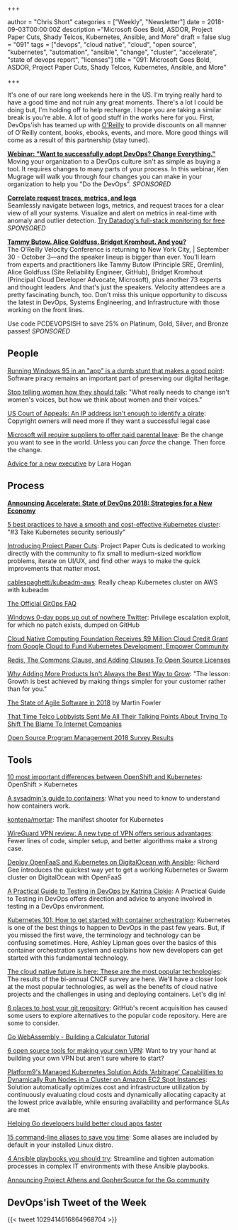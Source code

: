 +++

author = "Chris Short"
categories = ["Weekly", "Newsletter"]
date = 2018-09-03T00:00:00Z
description ="Microsoft Goes Bold, ASDOR, Project Paper Cuts, Shady Telcos, Kubernetes, Ansible, and More"
draft = false
slug = "091"
tags = ["devops", "cloud native", "cloud", "open source", "kubernetes", "automation", "ansible", "change", "cluster", "accelerate", "state of devops report", "licenses"]
title = "091: Microsoft Goes Bold, ASDOR, Project Paper Cuts, Shady Telcos, Kubernetes, Ansible, and More"

+++

It's one of our rare long weekends here in the US. I'm trying really hard to have a good time and not ruin any great moments. There's a lot I could be doing but, I'm holding off to help recharge. I hope you are taking a similar break is you're able. A lot of good stuff in the works here for you. First, DevOps'ish has teamed up with [O'Reilly](https://devopsi.sh/safarionline) to provide discounts on all manner of O'Reilly content, books, ebooks, events, and more. More good things will come as a result of this partnership (stay tuned).

[**Webinar: "Want to successfully adopt DevOps? Change Everything."**](https://info.thoughtworks.com/Adopting-DevOps-Webinar.html)  
Moving your organization to a DevOps culture isn't as simple as buying a tool. It requires changes to many parts of your process. In this webinar, Ken Mugrage will walk you through four changes you can make in your organization to help you "Do the DevOps". *SPONSORED*

[**Correlate request traces, metrics, and logs**](https://www.datadoghq.com/ts/tshirt-landingpage/?utm_source=Advertisement&utm_medium=Advertisement&utm_campaign=Devopsish-NewsletterTshirt)  
Seamlessly navigate between logs, metrics, and request traces for a clear view of all your systems. Visualize and alert on metrics in real-time with anomaly and outlier detection. [Try Datadog's full-stack monitoring for free](https://www.datadoghq.com/ts/tshirt-landingpage/?utm_source=Advertisement&utm_medium=Advertisement&utm_campaign=Devopsish-NewsletterTshirt) *SPONSORED*

[**Tammy Butow. Alice Goldfuss. Bridget Kromhout. And you?**](https://www.oreilly.com/pub/cpc/167269)  
The O'Reilly Velocity Conference is returning to New York City, | September 30 - October 3—and the speaker lineup is bigger than ever. You'll learn from experts and practitioners like Tammy Butow (Principle SRE, Gremlin), Alice Goldfuss (Site Reliability Engineer, GitHub), Bridget Kromhout (Principal Cloud Developer Advocate, Microsoft), plus another 73 experts and thought leaders. And that's just the speakers. Velocity attendees are a pretty fascinating bunch, too. Don't miss this unique opportunity to discuss the latest in DevOps, Systems Engineering, and Infrastructure with those working on the front lines.

Use code PCDEVOPSISH to save 25% on Platinum, Gold, Silver, and Bronze passes! *SPONSORED*


## People

[Running Windows 95 in an "app" is a dumb stunt that makes a good point](https://arstechnica.com/gadgets/2018/08/running-windows-95-in-an-app-is-a-dumb-stunt-that-makes-a-good-point/): Software piracy remains an important part of preserving our digital heritage.

[Stop telling women how they should talk](https://mashable.com/2018/08/22/vocal-fry-upspeak-women/#7zJmaof44Sqy): "What really needs to change isn't women's voices, but how we think about women and their voices."

[US Court of Appeals: An IP address isn't enough to identify a pirate](https://www.techspot.com/news/76190-us-court-appeals-ip-address-isnt-enough-identify.html): Copyright owners will need more if they want a successful legal case

[Microsoft will require suppliers to offer paid parental leave](https://www.axios.com/microsoft-require-suppliers-offer-paid-parental-leave-dc573198-123c-4c51-ab78-432863003165.html): Be the change you want to see in the world. Unless you can *force* the change. Then force the change.

[Advice for a new executive](https://larahogan.me/blog/advice-for-new-executive/) by Lara Hogan

## Process

[**Announcing Accelerate: State of DevOps 2018: Strategies for a New Economy**](https://devops-research.com/2018/08/announcing-accelerate-state-of-devops-2018/)

[5 best practices to have a smooth and cost-effective Kubernetes cluster](https://medium.com/containerum/5-best-practices-to-have-a-smooth-and-cost-effective-kubernetes-cluster-71845605af3f): "#3 Take Kubernetes security seriously"

[Introducing Project Paper Cuts](https://blog.github.com/2018-08-28-announcing-paper-cuts/): Project Paper Cuts is dedicated to working directly with the community to fix small to medium-sized workflow problems, iterate on UI/UX, and find other ways to make the quick improvements that matter most.

[cablespaghetti/kubeadm-aws](https://github.com/cablespaghetti/kubeadm-aws): Really cheap Kubernetes cluster on AWS with kubeadm

[The Official GitOps FAQ](https://www.weave.works/blog/the-official-gitops-faq)

[Windows 0-day pops up out of nowhere Twitter](https://www.theregister.co.uk/2018/08/28/windows_zero_day_lpe/): Privilege escalation exploit, for which no patch exists, dumped on GitHub

[Cloud Native Computing Foundation Receives $9 Million Cloud Credit Grant from Google Cloud to Fund Kubernetes Development, Empower Community](https://www.cncf.io/announcement/2018/08/29/cncf-receives-9-million-cloud-credit-grant-from-google/)

[Redis, The Commons Clause, and Adding Clauses To Open Source Licenses](https://perens.com/2018/08/31/redis-the-commons-clause-and-making-open-source-licenses-not-open-source/)

[Why Adding More Products Isn't Always the Best Way to Grow](https://hbr.org/2018/08/why-adding-more-products-isnt-always-the-best-way-to-grow): "The lesson: Growth is best achieved by making things simpler for your customer rather than for you."

[The State of Agile Software in 2018](https://martinfowler.com/articles/agile-aus-2018.html) by Martin Fowler

[That Time Telco Lobbyists Sent Me All Their Talking Points About Trying To Shift The Blame To Internet Companies](https://www.techdirt.com/articles/20180829/18030740541/that-time-telco-lobbyists-sent-me-all-their-talking-points-about-trying-to-shift-blame-to-internet-companies.shtml)

[Open Source Program Management 2018 Survey Results](https://todogroup.org/blog/survey-2018/)

## Tools

[10 most important differences between OpenShift and Kubernetes](https://cloudowski.com/articles/10-differences-between-openshift-and-kubernetes/): OpenShift > Kubernetes

[A sysadmin's guide to containers](https://opensource.com/article/18/8/sysadmins-guide-containers): What you need to know to understand how containers work.

[kontena/mortar](https://github.com/kontena/mortar): The manifest shooter for Kubernetes

[WireGuard VPN review: A new type of VPN offers serious advantages](https://arstechnica.com/gadgets/2018/08/wireguard-vpn-review-fast-connections-amaze-but-windows-support-needs-to-happen/): Fewer lines of code, simpler setup, and better algorithms make a strong case.

[Deploy OpenFaaS and Kubernetes on DigitalOcean with Ansible](https://www.openfaas.com/blog/deploy-digitalocean-ansible/): Richard Gee introduces the quickest way yet to get a working Kubernetes or Swarm cluster on DigitalOcean with OpenFaaS

[A Practical Guide to Testing in DevOps by Katrina Clokie](https://leanpub.com/testingindevops): A Practical Guide to Testing in DevOps offers direction and advice to anyone involved in testing in a DevOps environment.

[Kubernetes 101: How to get started with container orchestration](https://jaxenter.com/kubernetes-beginners-148706.html): Kubernetes is one of the best things to happen to DevOps in the past few years. But, if you missed the first wave, the terminology and technology can be confusing sometimes. Here, Ashley Lipman goes over the basics of this container orchestration system and explains how new developers can get started with this fundamental technology.

[The cloud native future is here: These are the most popular technologies](https://jaxenter.com/cloud-native-technologies-cncf-survey-148861.html): The results of the bi-annual CNCF survey are here. We'll have a closer look at the most popular technologies, as well as the benefits of cloud native projects and the challenges in using and deploying containers. Let's dig in!

[6 places to host your git repository](https://opensource.com/article/18/8/github-alternatives): GitHub's recent acquisition has caused some users to explore alternatives to the popular code repository. Here are some to consider.

[Go WebAssembly - Building a Calculator Tutorial](https://tutorialedge.net/golang/go-webassembly-tutorial/)

[6 open source tools for making your own VPN](https://opensource.com/article/18/8/open-source-tools-vpn): Want to try your hand at building your own VPN but aren't sure where to start?

[Platform9's Managed Kubernetes Solution Adds 'Arbitrage' Capabilities to Dynamically Run Nodes in a Cluster on Amazon EC2 Spot Instances](https://www.prnewswire.com/news-releases/platform9s-managed-kubernetes-solution-adds-arbitrage-capabilities-to-dynamically-run-nodes-in-a-cluster-on-amazon-ec2-spot-instances-300703134.html): Solution automatically optimizes cost and infrastructure utilization by continuously evaluating cloud costs and dynamically allocating capacity at the lowest price available, while ensuring availability and performance SLAs are met

[Helping Go developers build better cloud apps faster](https://azure.microsoft.com/en-us/blog/helping-go-developers-build-better-cloud-apps-faster/)

[15 command-line aliases to save you time](https://opensource.com/article/18/8/time-saving-command-line-aliases): Some aliases are included by default in your installed Linux distro.

[4 Ansible playbooks you should try](https://opensource.com/article/18/8/ansible-playbooks-you-should-try): Streamline and tighten automation processes in complex IT environments with these Ansible playbooks.

[Announcing Project Athens and GopherSource for the Go community](https://open.microsoft.com/2018/08/28/announcing-project-athens-gophersource-go-community/)

## DevOps'ish Tweet of the Week

{{< tweet 1029414616864968704 >}}

